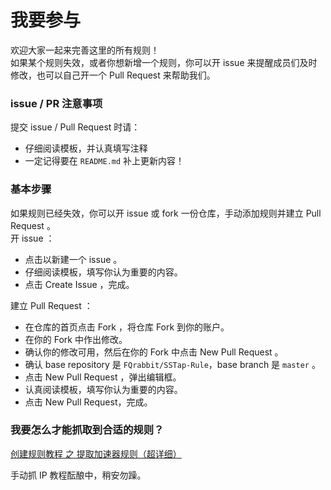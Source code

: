 # 我要参与

欢迎大家一起来完善这里的所有规则！  
如果某个规则失效，或者你想新增一个规则，你可以开 issue 来提醒成员们及时修改，也可以自己开一个 Pull Request 来帮助我们。

### issue / PR 注意事项
提交 issue / Pull Request 时请：
- 仔细阅读模板，并认真填写注释
- 一定记得要在 `README.md` 补上更新内容！

### 基本步骤

如果规则已经失效，你可以开 issue 或 fork 一份仓库，手动添加规则并建立 Pull Request 。  
开 issue ：
- 点击以新建一个 issue 。 
- 仔细阅读模板，填写你认为重要的内容。
- 点击 Create Issue ，完成。  

建立 Pull Request ：
- 在仓库的首页点击 Fork ，将仓库 Fork 到你的账户。
- 在你的 Fork 中作出修改。
- 确认你的修改可用，然后在你的 Fork 中点击 New Pull Request 。
- 确认 base repository 是 `FQrabbit/SSTap-Rule`，base branch 是 `master` 。
- 点击 New Pull Request ，弹出编辑框。
- 认真阅读模板，填写你认为重要的内容。 
- 点击 New Pull Request，完成。

### 我要怎么才能抓取到合适的规则？

[创建规则教程 之 提取加速器规则（超详细）](https://github.com/FQrabbit/SSTap-Rule/wiki/%E5%88%9B%E5%BB%BA%E8%A7%84%E5%88%99%E6%95%99%E7%A8%8B-%E4%B9%8B-%E6%8F%90%E5%8F%96%E5%8A%A0%E9%80%9F%E5%99%A8%E8%A7%84%E5%88%99%EF%BC%88%E8%B6%85%E8%AF%A6%E7%BB%86%EF%BC%89)

手动抓 IP 教程酝酿中，稍安勿躁。
